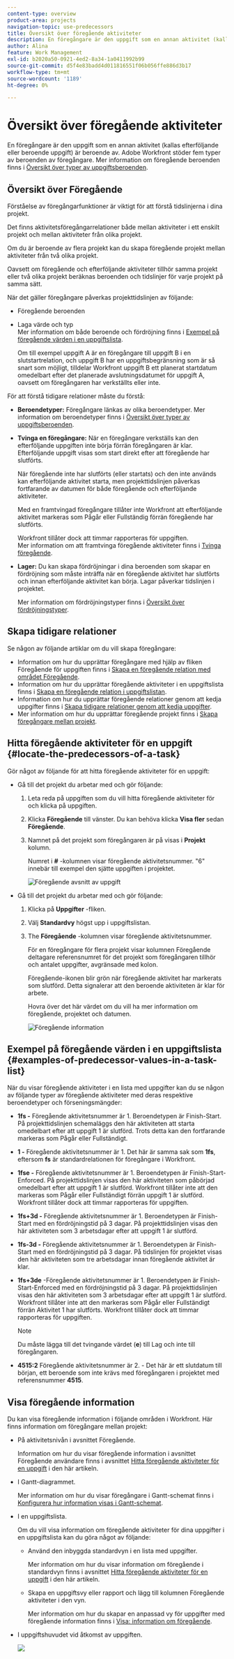 ```yaml
---
content-type: overview
product-area: projects
navigation-topic: use-predecessors
title: Översikt över föregående aktiviteter
description: En föregångare är den uppgift som en annan aktivitet (kallas efterföljande eller beroende uppgift) är beroende av. Adobe Workfront stöder fem typer av beroenden av föregångare.
author: Alina
feature: Work Management
exl-id: b2020a50-0921-4ed2-8a34-1a0411992b99
source-git-commit: d5f4e83badd4d011816551f06b056ffe886d3b17
workflow-type: tm+mt
source-wordcount: '1189'
ht-degree: 0%

---
```


# Översikt över föregående aktiviteter

<!--Audited: 12/2023-->

<!-- 

CONTEXT SENSITIVE HELP article. DO NOT CHANGE THE NAME OF THE ARTICLE/ DO NOT MOVE OR DELETE! -->

En föregångare är den uppgift som en annan aktivitet (kallas efterföljande eller beroende uppgift) är beroende av. Adobe Workfront stöder fem typer av beroenden av föregångare. Mer information om föregående beroenden finns i [Översikt över typer av uppgiftsberoenden](../../../manage-work/tasks/use-prdcssrs/task-dependency-types.md).

## Översikt över Föregående

Förståelse av föregångarfunktioner är viktigt för att förstå tidslinjerna i dina projekt.

Det finns aktivitetsföregångarrelationer både mellan aktiviteter i ett enskilt projekt och mellan aktiviteter från olika projekt.

Om du är beroende av flera projekt kan du skapa föregående projekt mellan aktiviteter från två olika projekt.

Oavsett om föregående och efterföljande aktiviteter tillhör samma projekt eller två olika projekt beräknas beroenden och tidslinjer för varje projekt på samma sätt.

När det gäller föregångare påverkas projekttidslinjen av följande:

* Föregående beroenden
* Laga värde och typ\
  Mer information om både beroende och fördröjning finns i [Exempel på föregående värden i en uppgiftslista](#examples-of-predecessor-values-in-a-task-list).

  Om till exempel uppgift A är en föregångare till uppgift B i en slutstartrelation, och uppgift B har en uppgiftsbegränsning som är så snart som möjligt, tilldelar Workfront uppgift B ett planerat startdatum omedelbart efter det planerade avslutningsdatumet för uppgift A, oavsett om föregångaren har verkställts eller inte.

För att förstå tidigare relationer måste du förstå:

* **Beroendetyper:** Föregångare länkas av olika beroendetyper. Mer information om beroendetyper finns i [Översikt över typer av uppgiftsberoenden](../../../manage-work/tasks/use-prdcssrs/task-dependency-types.md).

* **Tvinga en föregångare:** När en föregångare verkställs kan den efterföljande uppgiften inte börja förrän föregångaren är klar. Efterföljande uppgift visas som start direkt efter att föregående har slutförts.

  När föregående inte har slutförts (eller startats) och den inte används kan efterföljande aktivitet starta, men projekttidslinjen påverkas fortfarande av datumen för både föregående och efterföljande aktiviteter.

  Med en framtvingad föregångare tillåter inte Workfront att efterföljande aktivitet markeras som Pågår eller Fullständig förrän föregående har slutförts.

  Workfront tillåter dock att timmar rapporteras för uppgiften.\
  Mer information om att framtvinga föregående aktiviteter finns i [Tvinga föregående](../../../manage-work/tasks/use-prdcssrs/enforced-predecessors.md).

* **Lager:** Du kan skapa fördröjningar i dina beroenden som skapar en fördröjning som måste inträffa när en föregående aktivitet har slutförts och innan efterföljande aktivitet kan börja. Lagar påverkar tidslinjen i projektet.

  Mer information om fördröjningstyper finns i [Översikt över fördröjningstyper](../../../manage-work/tasks/use-prdcssrs/lag-types.md).

## Skapa tidigare relationer

Se någon av följande artiklar om du vill skapa föregångare:

* Information om hur du upprättar föregångare med hjälp av fliken Föregående för uppgiften finns i [Skapa en föregående relation med området Föregående](../../../manage-work/tasks/use-prdcssrs/create-predecessors-in-predecessors-area.md).
* Information om hur du upprättar föregående aktiviteter i en uppgiftslista finns i [Skapa en föregående relation i uppgiftslistan](../../../manage-work/tasks/use-prdcssrs/create-predecessors-on-task-list.md).
* Information om hur du upprättar föregående relationer genom att kedja uppgifter finns i [Skapa tidigare relationer genom att kedja uppgifter](../../../manage-work/tasks/use-prdcssrs/create-predecessors-by-chaining-tasks.md).
* Mer information om hur du upprättar föregående projekt finns i [Skapa föregångare mellan projekt](../../../manage-work/tasks/use-prdcssrs/cross-project-predecessors.md).

## Hitta föregående aktiviteter för en uppgift {#locate-the-predecessors-of-a-task}

Gör något av följande för att hitta föregående aktiviteter för en uppgift:

* Gå till det projekt du arbetar med och gör följande:

   1. Leta reda på uppgiften som du vill hitta föregående aktiviteter för och klicka på uppgiften.
   1. Klicka **Föregående** till vänster. Du kan behöva klicka **Visa fler** sedan **Föregående**.
   1. Namnet på det projekt som föregångaren är på visas i **Projekt** kolumn.

      Numret i **#** -kolumnen visar föregående aktivitetsnummer. &quot;6&quot; innebär till exempel den sjätte uppgiften i projektet.

      ![Föregående avsnitt av uppgift](assets/predecessors-area-with-task-header.png)

* Gå till det projekt du arbetar med och gör följande:

   1. Klicka på **Uppgifter** -fliken.
   1. Välj **Standardvy** högst upp i uppgiftslistan.
   1. The **Föregående** -kolumnen visar föregående aktivitetsnummer.

      För en föregångare för flera projekt visar kolumnen Föregående deltagare referensnumret för det projekt som föregångaren tillhör och antalet uppgifter, avgränsade med kolon.

      Föregående-ikonen blir grön när föregående aktivitet har markerats som slutförd. Detta signalerar att den beroende aktiviteten är klar för arbete.

      Hovra över det här värdet om du vill ha mer information om föregående, projektet och datumen.

      ![Föregående information](assets/predecessor-details-in-task-list.png)

## Exempel på föregående värden i en uppgiftslista {#examples-of-predecessor-values-in-a-task-list}

När du visar föregående aktiviteter i en lista med uppgifter kan du se någon av följande typer av föregående aktiviteter med deras respektive beroendetyper och förseningsmängder:

* **1fs -** Föregående aktivitetsnummer är 1. Beroendetypen är Finish-Start. På projekttidslinjen schemaläggs den här aktiviteten att starta omedelbart efter att uppgift 1 är slutförd. Trots detta kan den fortfarande markeras som Pågår eller Fullständigt.
* **1 -** Föregående aktivitetsnummer är 1. Det här är samma sak som **1fs**, eftersom **fs** är standardrelationen för föregångare i Workfront.

* **1fse -** Föregående aktivitetsnummer är 1. Beroendetypen är Finish-Start-Enforced. På projekttidslinjen visas den här aktiviteten som påbörjad omedelbart efter att uppgift 1 är slutförd. Workfront tillåter inte att den markeras som Pågår eller Fullständigt förrän uppgift 1 är slutförd. Workfront tillåter dock att timmar rapporteras för uppgiften.
* **1fs+3d -** Föregående aktivitetsnummer är 1. Beroendetypen är Finish-Start med en fördröjningstid på 3 dagar. På projekttidslinjen visas den här aktiviteten som 3 arbetsdagar efter att uppgift 1 är slutförd.
* **1fs-3d -** Föregående aktivitetsnummer är 1. Beroendetypen är Finish-Start med en fördröjningstid på 3 dagar. På tidslinjen för projektet visas den här aktiviteten som tre arbetsdagar innan föregående aktivitet är klar.
* **1fs+3de** -Föregående aktivitetsnummer är 1. Beroendetypen är Finish-Start-Enforced med en fördröjningstid på 3 dagar. På projekttidslinjen visas den här aktiviteten som 3 arbetsdagar efter att uppgift 1 är slutförd. Workfront tillåter inte att den markeras som Pågår eller Fullständigt förrän Aktivitet 1 har slutförts. Workfront tillåter dock att timmar rapporteras för uppgiften.

  >[!NOTE]
  >
  >Du måste lägga till det tvingande värdet (**e**) till Lag och inte till föregångaren.

* **4515:2** Föregående aktivitetsnummer är 2. - Det här är ett slutdatum till början, ett beroende som inte krävs med föregångaren i projektet med referensnummer **4515**.

## Visa föregående information

Du kan visa föregående information i följande områden i Workfront. Här finns information om föregångare mellan projekt:

* På aktivitetsnivån i avsnittet Föregående.

  Information om hur du visar föregående information i avsnittet Föregående användare finns i avsnittet [Hitta föregående aktiviteter för en uppgift](#locate-the-predecessors-of-a-task) i den här artikeln.

* I Gantt-diagrammet.

  Mer information om hur du visar föregångare i Gantt-schemat finns i [Konfigurera hur information visas i Gantt-schemat](../../../manage-work/gantt-chart/use-the-gantt-chart/configure-info-on-gantt-chart.md).

* I en uppgiftslista.

  Om du vill visa information om föregående aktiviteter för dina uppgifter i en uppgiftslista kan du göra något av följande:

   * Använd den inbyggda standardvyn i en lista med uppgifter.

     Mer information om hur du visar information om föregående i standardvyn finns i avsnittet [Hitta föregående aktiviteter för en uppgift](#locate-the-predecessors-of-a-task) i den här artikeln.

   * Skapa en uppgiftsvy eller rapport och lägg till kolumnen Föregående aktiviteter i den vyn.

     Mer information om hur du skapar en anpassad vy för uppgifter med föregående information finns i [Visa: information om föregående](../../../reports-and-dashboards/reports/custom-view-filter-grouping-samples/view-predecessor-details.md).

* I uppgiftshuvudet vid åtkomst av uppgiften.

  ![](assets/qs-predecessor-info-in-task-header-350x141.png)
